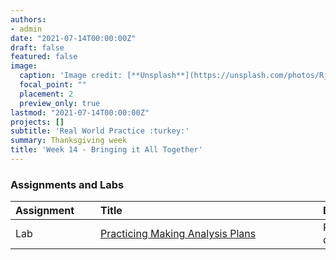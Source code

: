 ```yaml
---
authors:
- admin
date: "2021-07-14T00:00:00Z"
draft: false
featured: false
image:
  caption: 'Image credit: [**Unsplash**](https://unsplash.com/photos/RjNluvdqX3g)'
  focal_point: ""
  placement: 2
  preview_only: true
lastmod: "2021-07-14T00:00:00Z"
projects: []
subtitle: 'Real World Practice :turkey:'
summary: Thanksgiving week
title: 'Week 14 - Bringing it All Together'
---
```




### Assignments and Labs

| <div style="width:120px;text-align:left">Assignment</div> | <div style="width:340px;text-align:left">Title</div> | <div style="width:200px;text-align:left">Due</div> |
|:---|:---|:---|
| Lab | [Practicing Making Analysis Plans](https://sta198f2021.github.io/website/slides/week-14/lab-11-big-picture-practice.html) | Practice for you; no deliverable |
